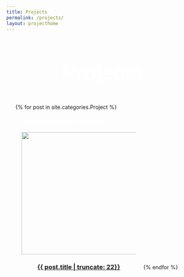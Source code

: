 ```yaml
---
title: Projects
permalink: /projects/
layout: projecthome
---
```


<h1 style="text-align: center; font-size: 54px; font-family: Arial, Helvetica, sans-serif; color: white;">Projects</h1>
<body>
    <section id = 'Projects'>
        <link rel = 'stylesheet' href = '/assets/css/stylesheet.css'>
        <div class = 'wrapper'>
            <!--Load all Project posts in a grid-->
            <div style="align-items: center; display: flex; justify-content: center; margin: auto;">
                <ul class="projects">
                {% for post in site.categories.Project %}
                    <div style="display: inline-block;">
                        <h4 style="margin-left: 15px; color: white; text-align:left;">{{ post.date | date:"%d/%m/%Y" }}</h4>
                        <div style = "border: 1px solid white; margin: 1px 15px 40px 15px; padding: auto; width: 300px; height: 205px; display: inline-block; text-align: center;">
                            <a href = "{{ post.url }}">
                                <img src = "{{ post.card }}" style = "width:320px; object-fit: contain;">
                                <h3 style = "text-overflow: inherit;">{{ post.title | truncate: 22}}</h3>
                            </a>
                        </div>
                    </div>
                {% endfor %}
                </ul>
            </div>        
        </div>
    </section>
</body>

